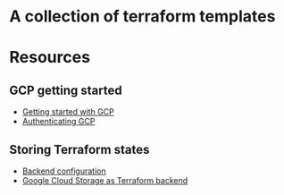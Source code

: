 # A collection of terraform templates

# Resources
## GCP getting started
* [Getting started with GCP](https://learn.hashicorp.com/tutorials/terraform/google-cloud-platform-build?in=terraform/gcp-get-started)
* [Authenticating GCP](https://registry.terraform.io/providers/hashicorp/google/latest/docs/guides/provider_reference#authentication)

## Storing Terraform states
* [Backend configuration](https://www.terraform.io/language/settings/backends/configuration)
* [Google Cloud Storage as Terraform backend](https://www.terraform.io/language/settings/backends/gcs)